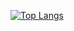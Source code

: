 [![Top Langs](https://github-readme-stats.vercel.app/api/top-langs/&count-private=true/?username=Heeeesung)](https://github.com/anuraghazra/github-readme-stats)

